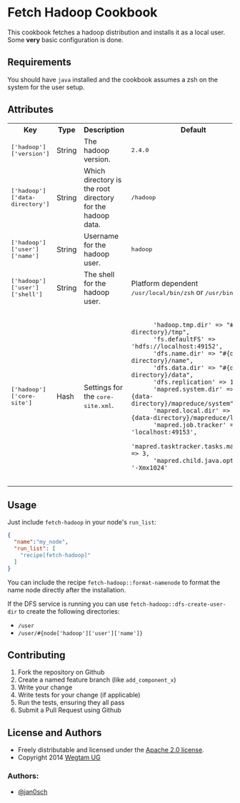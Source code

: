 # Fetch Hadoop Cookbook

This cookbook fetches a hadoop distribution and installs it as a local
user. Some **very** basic configuration is done.

## Requirements

You should have `java` installed and the cookbook assumes a zsh on the
system for the user setup.

## Attributes

<table>
  <tr>
    <th>Key</th>
    <th>Type</th>
    <th>Description</th>
    <th>Default</th>
  </tr>
  <tr>
    <td><tt>['hadoop']['version']</tt></td>
    <td>String</td>
    <td>The hadoop version.</td>
    <td><tt>2.4.0</tt></td>
  </tr>
  <tr>
    <td><tt>['hadoop']['data-directory']</tt></td>
    <td>String</td>
    <td>Which directory is the root directory for the hadoop data.</td>
    <td><tt>/hadoop</tt></td>
  </tr>
  <tr>
    <td><tt>['hadoop']['user']['name']</tt></td>
    <td>String</td>
    <td>Username for the hadoop user.</td>
    <td><tt>hadoop</tt></td>
  </tr>
  <tr>
    <td><tt>['hadoop']['user']['shell']</tt></td>
    <td>String</td>
    <td>The shell for the hadoop user.</td>
    <td>Platform dependent <tt>/usr/local/bin/zsh</tt> or
    <tt>/usr/bin/zsh</tt>.</td>
  </tr>
  <tr>
    <td><tt>['hadoop']['core-site']</tt></td>
    <td>Hash</td>
    <td>Settings for the <tt>core-site.xml</tt>.</td>
    <td>
    <pre><code>
      'hadoop.tmp.dir' => "#{data-directory}/tmp",
      'fs.defaultFS' => 'hdfs://localhost:49152',
      'dfs.name.dir' => "#{data-directory}/name",
      'dfs.data.dir' => "#{data-directory}/data",
      'dfs.replication' => 1,
      'mapred.system.dir' => "#{data-directory}/mapreduce/system",
      'mapred.local.dir' => "#{data-directory}/mapreduce/local",
      'mapred.job.tracker' => 'localhost:49153',
      'mapred.tasktracker.tasks.maximum' => 3,
      'mapred.child.java.opts' => '-Xmx1024'
    </code></pre>
    </td>
  </tr>
</table>

## Usage

Just include `fetch-hadoop` in your node's `run_list`:

```json
{
  "name":"my_node",
  "run_list": [
    "recipe[fetch-hadoop]"
  ]
}
```

You can include the recipe `fetch-hadoop::format-namenode` to format the
name node directly after the installation.

If the DFS service is running you can use
`fetch-hadoop::dfs-create-user-dir` to create the following directories:
* `/user`
* `/user/#{node['hadoop']['user']['name']}`

## Contributing

1. Fork the repository on Github
2. Create a named feature branch (like `add_component_x`)
3. Write your change
4. Write tests for your change (if applicable)
5. Run the tests, ensuring they all pass
6. Submit a Pull Request using Github

## License and Authors

* Freely distributable and licensed under the [Apache 2.0 license](LICENSE).
* Copyright 2014 [Wegtam UG](http://www.wegtam.org)

### Authors:

* [@jan0sch](https://github.com/jan0sch)

